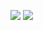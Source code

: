 ![](https://raw.githubusercontent.com/guinatel/Python-para-Data-Science/main/Curso%203%20-%20Fun%C3%A7%C3%B5es%2C%20Pacotes%20e%20Pandas/IMG/img%201.png)
![](https://raw.githubusercontent.com/guinatel/Python-para-Data-Science/main/Curso%203%20-%20Fun%C3%A7%C3%B5es%2C%20Pacotes%20e%20Pandas/IMG/img%202.png)